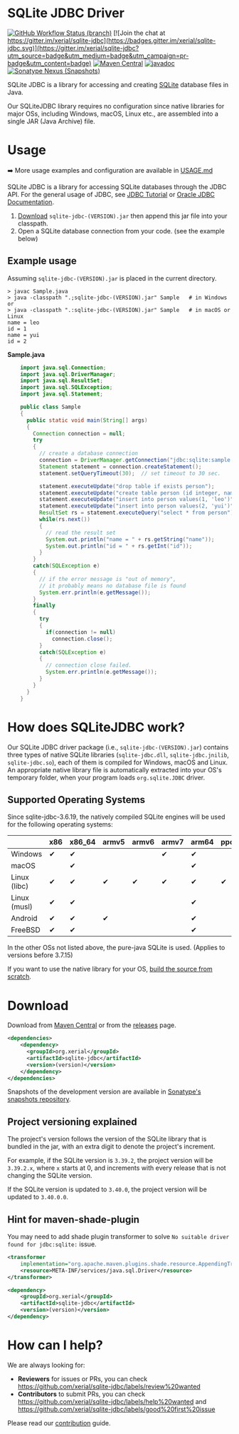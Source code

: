 # SQLite JDBC Driver
[![GitHub Workflow Status (branch)](https://img.shields.io/github/workflow/status/xerial/sqlite-jdbc/CI/master)](https://github.com/xerial/sqlite-jdbc/actions/workflows/ci.yml?query=branch%3Amaster)
[![Join the chat at https://gitter.im/xerial/sqlite-jdbc](https://badges.gitter.im/xerial/sqlite-jdbc.svg)](https://gitter.im/xerial/sqlite-jdbc?utm_source=badge&utm_medium=badge&utm_campaign=pr-badge&utm_content=badge)
[![Maven Central](https://maven-badges.herokuapp.com/maven-central/org.xerial/sqlite-jdbc/badge.svg)](https://maven-badges.herokuapp.com/maven-central/org.xerial/sqlite-jdbc/)
[![javadoc](https://javadoc.io/badge2/org.xerial/sqlite-jdbc/javadoc.svg)](https://javadoc.io/doc/org.xerial/sqlite-jdbc)
[![Sonatype Nexus (Snapshots)](https://img.shields.io/nexus/s/org.xerial/sqlite-jdbc?color=blue&label=maven%20snapshot&server=https%3A%2F%2Foss.sonatype.org%2F)](https://oss.sonatype.org/content/repositories/snapshots/org/xerial/sqlite-jdbc/)

SQLite JDBC is a library for accessing and creating [SQLite](http://sqlite.org) database files in Java.

Our SQLiteJDBC library requires no configuration since native libraries for major OSs, including Windows, macOS, Linux etc., are assembled into a single JAR (Java Archive) file.

# Usage

:arrow_right: More usage examples and configuration are available in [USAGE.md](USAGE.md)

SQLite JDBC is a library for accessing SQLite databases through the JDBC API. For the general usage of JDBC, see [JDBC Tutorial](http://docs.oracle.com/javase/tutorial/jdbc/index.html) or [Oracle JDBC Documentation](http://www.oracle.com/technetwork/java/javase/tech/index-jsp-136101.html).

1. [Download](#download) `sqlite-jdbc-(VERSION).jar`
then append this jar file into your classpath.
2. Open a SQLite database connection from your code. (see the example below)

## Example usage
Assuming `sqlite-jdbc-(VERSION).jar` is placed in the current directory.

```shell
> javac Sample.java
> java -classpath ".;sqlite-jdbc-(VERSION).jar" Sample   # in Windows
or
> java -classpath ".:sqlite-jdbc-(VERSION).jar" Sample   # in macOS or Linux
name = leo
id = 1
name = yui
id = 2
```    

**Sample.java**

```java
    import java.sql.Connection;
    import java.sql.DriverManager;
    import java.sql.ResultSet;
    import java.sql.SQLException;
    import java.sql.Statement;

    public class Sample
    {
      public static void main(String[] args)
      {
        Connection connection = null;
        try
        {
          // create a database connection
          connection = DriverManager.getConnection("jdbc:sqlite:sample.db");
          Statement statement = connection.createStatement();
          statement.setQueryTimeout(30);  // set timeout to 30 sec.

          statement.executeUpdate("drop table if exists person");
          statement.executeUpdate("create table person (id integer, name string)");
          statement.executeUpdate("insert into person values(1, 'leo')");
          statement.executeUpdate("insert into person values(2, 'yui')");
          ResultSet rs = statement.executeQuery("select * from person");
          while(rs.next())
          {
            // read the result set
            System.out.println("name = " + rs.getString("name"));
            System.out.println("id = " + rs.getInt("id"));
          }
        }
        catch(SQLException e)
        {
          // if the error message is "out of memory",
          // it probably means no database file is found
          System.err.println(e.getMessage());
        }
        finally
        {
          try
          {
            if(connection != null)
              connection.close();
          }
          catch(SQLException e)
          {
            // connection close failed.
            System.err.println(e.getMessage());
          }
        }
      }
    }
```

# How does SQLiteJDBC work?
Our SQLite JDBC driver package (i.e., `sqlite-jdbc-(VERSION).jar`) contains three
types of native SQLite libraries (`sqlite-jdbc.dll`, `sqlite-jdbc.jnilib`, `sqlite-jdbc.so`),
each of them is compiled for Windows, macOS and Linux. An appropriate native library
file is automatically extracted into your OS's temporary folder, when your program
loads `org.sqlite.JDBC` driver.

## Supported Operating Systems
Since sqlite-jdbc-3.6.19, the natively compiled SQLite engines will be used for
the following operating systems:

|              | x86 | x86_64 | armv5 | armv6 | armv7 | arm64 | ppc64 |
|--------------|-----|--------|-------|-------|-------|-------|-------|
| Windows      | ✔   | ✔      |       |       | ✔     | ✔     |       |
| macOS        |     | ✔      |       |       |       | ✔     |       |
| Linux (libc) | ✔   | ✔      | ✔     | ✔     | ✔     | ✔     | ✔     |
| Linux (musl) | ✔   | ✔      |       |       |       | ✔     |       |
| Android      | ✔   | ✔      | ✔     |       |       | ✔     |       |
| FreeBSD      | ✔   | ✔      |       |       |       | ✔     |       |


In the other OSs not listed above, the pure-java SQLite is used. (Applies to versions before 3.7.15)

If you want to use the native library for your OS, [build the source from scratch](./CONTRIBUTING.md).

# Download

Download from [Maven Central](https://search.maven.org/artifact/org.xerial/sqlite-jdbc) or from the [releases](https://github.com/xerial/sqlite-jdbc/releases) page.

```xml
<dependencies>
    <dependency>
      <groupId>org.xerial</groupId>
      <artifactId>sqlite-jdbc</artifactId>
      <version>(version)</version>
    </dependency>
</dependencies>
```

Snapshots of the development version are available in [Sonatype's snapshots repository](https://oss.sonatype.org/content/repositories/snapshots/org/xerial/sqlite-jdbc/).

## Project versioning explained
The project's version follows the version of the SQLite library that is bundled in the jar, with an extra digit to denote the project's increment.

For example, if the SQLite version is `3.39.2`, the project version will be `3.39.2.x`, where `x` starts at 0, and increments with every release that is not changing the SQLite version.

If the SQLite version is updated to `3.40.0`, the project version will be updated to `3.40.0.0`.

## Hint for maven-shade-plugin

You may need to add shade plugin transformer to solve `No suitable driver found for jdbc:sqlite:` issue.

```xml
<transformer
	implementation="org.apache.maven.plugins.shade.resource.AppendingTransformer">
	<resource>META-INF/services/java.sql.Driver</resource>
</transformer>
```

```xml
<dependency>
    <groupId>org.xerial</groupId>
    <artifactId>sqlite-jdbc</artifactId>
    <version>(version)</version>
</dependency>
```

# How can I help?

We are always looking for:
- **Reviewers** for issues or PRs, you can check https://github.com/xerial/sqlite-jdbc/labels/review%20wanted
- **Contributors** to submit PRs, you can check https://github.com/xerial/sqlite-jdbc/labels/help%20wanted and https://github.com/xerial/sqlite-jdbc/labels/good%20first%20issue

Please read our [contribution](./CONTRIBUTING.md) guide.

